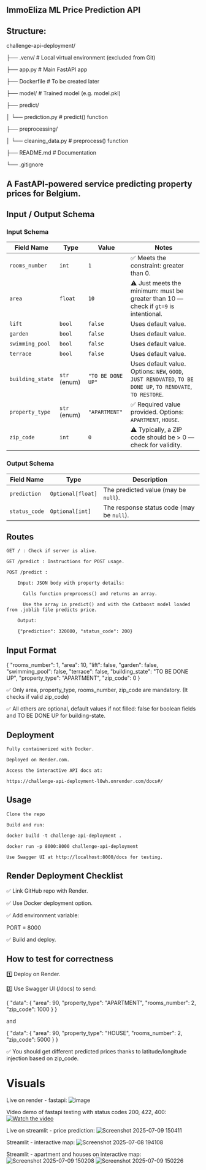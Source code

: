 ## ImmoEliza ML Price Prediction API

## Structure:
challenge-api-deployment/

├── .venv/                   # Local virtual environment (excluded from Git)

├── app.py                   # Main FastAPI app

├── Dockerfile               # To be created later

├── model/                   # Trained model (e.g. model.pkl)

├── predict/

│   └── prediction.py        # predict() function

├── preprocessing/

│   └── cleaning_data.py     # preprocess() function

├── README.md                # Documentation

└── .gitignore


## A FastAPI-powered service predicting property prices for Belgium.

## Input / Output Schema

### Input Schema

| **Field Name**   | **Type**     | **Value**         | **Notes**                                                                                                   |
| ---------------- | ------------ | ----------------- | ----------------------------------------------------------------------------------------------------------- |
| `rooms_number`   | `int`        | `1`               | ✅ Meets the constraint: greater than 0.                                                                     |
| `area`           | `float`      | `10`              | ⚠️ Just meets the minimum: must be greater than 10 — check if `gt=9` is intentional.                        |
| `lift`           | `bool`       | `false`           | Uses default value.                                                                                         |
| `garden`         | `bool`       | `false`           | Uses default value.                                                                                         |
| `swimming_pool`  | `bool`       | `false`           | Uses default value.                                                                                         |
| `terrace`        | `bool`       | `false`           | Uses default value.                                                                                         |
| `building_state` | `str` (enum) | `"TO BE DONE UP"` | Uses default value. Options: `NEW`, `GOOD`, `JUST RENOVATED`, `TO BE DONE UP`, `TO RENOVATE`, `TO RESTORE`. |
| `property_type`  | `str` (enum) | `"APARTMENT"`     | ✅ Required value provided. Options: `APARTMENT`, `HOUSE`.                                                   |
| `zip_code`       | `int`        | `0`               | ⚠️ Typically, a ZIP code should be > 0 — check for validity.                                                |

### Output Schema

| **Field Name** | **Type**          | **Description**                           |
| -------------- | ----------------- | ----------------------------------------- |
| `prediction`   | `Optional[float]` | The predicted value (may be `null`).      |
| `status_code`  | `Optional[int]`   | The response status code (may be `null`). |


## Routes

    GET / : Check if server is alive.

    GET /predict : Instructions for POST usage.

    POST /predict :

        Input: JSON body with property details:
        
          Calls function preprocess() and returns an array.

          Use the array in predict() and with the Catboost model loaded from .joblib file predicts price.

        Output:

        {"prediction": 320000, "status_code": 200}

## Input Format

{
  "rooms_number": 1,
  "area": 10,
  "lift": false,
  "garden": false,
  "swimming_pool": false,
  "terrace": false,
  "building_state": "TO BE DONE UP",
  "property_type": "APARTMENT",
  "zip_code": 0
}

✅ Only area, property_type, rooms_number, zip_code are mandatory. (It checks if valid zip_code)

✅ All others are optional, default values if not filled: false for boolean fields and TO BE DONE UP for building-state.

## Deployment

    Fully containerized with Docker.

    Deployed on Render.com.

    Access the interactive API docs at:

    https://challenge-api-deployment-l0wh.onrender.com/docs#/


## Usage

    Clone the repo

    Build and run:

    docker build -t challenge-api-deployment .

    docker run -p 8000:8000 challenge-api-deployment

    Use Swagger UI at http://localhost:8000/docs for testing.

## Render Deployment Checklist

✅ Link GitHub repo with Render.

✅ Use Docker deployment option.

✅ Add environment variable:

PORT = 8000

✅ Build and deploy.

## How to test for correctness

1️⃣ Deploy on Render.

2️⃣ Use Swagger UI (/docs) to send:

{
  "data": {
    "area": 90,
    "property_type": "APARTMENT",
    "rooms_number": 2,
    "zip_code": 1000
  }
}

and

{
  "data": {
    "area": 90,
    "property_type": "HOUSE",
    "rooms_number": 2,
    "zip_code": 5000
  }
}

✅ You should get different predicted prices thanks to latitude/longitude injection based on zip_code.

# Visuals

Live on render - fastapi:
![image](https://github.com/user-attachments/assets/784e102f-f68d-4232-b43f-268015de7073)

Video demo of fastapi testing with status codes 200, 422, 400:
[![Watch the video](https://img.youtube.com/vi/OqZbFmGOrvY/maxresdefault.jpg)](https://youtu.be/OqZbFmGOrvY)

Live on streamlit - price prediction:
![Screenshot 2025-07-09 150411](https://github.com/user-attachments/assets/665c6b93-4766-4c43-a49c-c5ca6c7d4428)

Streamlit - interactive map:
![Screenshot 2025-07-08 194108](https://github.com/user-attachments/assets/7064c2f1-6ca8-4557-8117-a1a4b05c2d7b)

Streamlit - apartment and houses on interactive map:
![Screenshot 2025-07-09 150208](https://github.com/user-attachments/assets/39a342b3-1788-4a9b-a59c-c2046dfa692c)
![Screenshot 2025-07-09 150226](https://github.com/user-attachments/assets/ee306cca-6929-4cd8-ba7b-c3134c293781)





